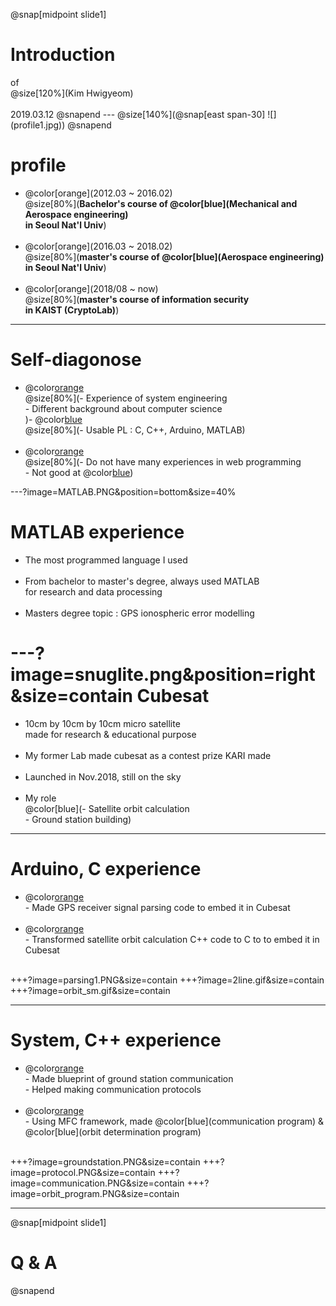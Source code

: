 

@snap[midpoint slide1]
<h1>Introduction</h1>
of<br>
@size[120%](Kim Hwigyeom)
<br><br>
2019.03.12
@snapend
---
@size[140%](@snap[east span-30]
![](profile1.jpg))
@snapend


profile
================

* @color[orange](2012.03 ~ 2016.02)<br>@size[80%](**Bachelor's course of @color[blue](Mechanical and Aerospace engineering) <br>         in Seoul Nat'l Univ**)
<br><br>
* @color[orange](2016.03 ~ 2018.02)<br>@size[80%](**master's course of @color[blue](Aerospace engineering) <br>         in Seoul Nat'l Univ**)
<br><br>
* @color[orange](2018/08 ~    now)<br>@size[80%](**master's course of information security <br>        in KAIST (CryptoLab)**)

---

Self-diagonose
=================
* @color[orange](**Strength**)<br>
@size[80%](- Experience of system engineering<br>- Different background about computer science<br>)- @color[blue](**PASSION**)<br>
@size[80%](- Usable PL : C, C++, Arduino, MATLAB)<br><br>
* @color[orange](**Weakness**)<br>
@size[80%](- Do not have many experiences in web programming<br>- Not good at  @color[blue](**PYTHON**))


---?image=MATLAB.PNG&position=bottom&size=40%

MATLAB experience
=================
* The most programmed language I used<br><br>
* From bachelor to master's degree, always used MATLAB<br> for research and data processing<br><br>
* Masters degree topic : GPS ionospheric error modelling

---?image=snuglite.png&position=right&size=contain
Cubesat
==============
* 10cm by 10cm by 10cm micro satellite<br>made for research & educational purpose<br><br>
* My former Lab made cubesat as a contest prize KARI made<br><br>
* Launched in Nov.2018, still on the sky<br><br>
* My role<br>@color[blue](- Satellite orbit calculation<br>- Ground station building)
---
Arduino, C experience
===============
* @color[orange](@size[120%](**Arduino**))<br>- Made GPS receiver signal parsing code to embed it in Cubesat
<br><br>
* @color[orange](@size[120%](**C**))<br>- Transformed satellite orbit calculation C++ code to C to to embed it in Cubesat
<br><br>

+++?image=parsing1.PNG&size=contain
+++?image=2line.gif&size=contain
+++?image=orbit_sm.gif&size=contain

---
System, C++ experience
==============
* @color[orange](@size[120%](**System**))<br>- Made blueprint of ground station communication<br>- Helped making communication protocols
<br><br>
* @color[orange](@size[120%](**C++**))<br>- Using MFC framework, made @color[blue](communication program) & @color[blue](orbit determination program)
<br><br>

+++?image=groundstation.PNG&size=contain
+++?image=protocol.PNG&size=contain
+++?image=communication.PNG&size=contain
+++?image=orbit_program.PNG&size=contain

---
@snap[midpoint slide1]
<h1>Q & A</h1>
@snapend
